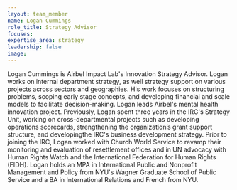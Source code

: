 ```yaml
---
layout: team_member
name: Logan Cummings
role_title: Strategy Advisor
focuses:
expertise_area: strategy
leadership: false
image:
---
```


Logan Cummings is Airbel Impact Lab's Innovation Strategy Advisor. Logan works on internal department strategy, as well strategy support on various projects across sectors and geographies. His work focuses on structuring problems, scoping early stage concepts, and developing financial and scale models to facilitate decision-making. Logan leads Airbel's mental health innovation project. Previously, Logan spent three years in the IRC's Strategy Unit, working on cross-departmental projects such as developing operations scorecards, strengthening the organization’s grant support structure, and developingthe IRC's business development strategy. Prior to joining the IRC, Logan worked with Church World Service to revamp their monitoring and evaluation of resettlement offices and in UN advocacy with Human Rights Watch and the International Federation for Human Rights (FIDH). Logan holds an MPA in International Public and Nonprofit Management and Policy from NYU's Wagner Graduate School of Public Service and a BA in International Relations and French from NYU.